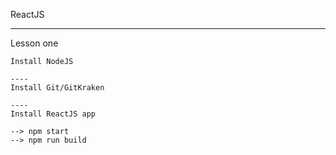 ReactJS

----------
Lesson one

    Install NodeJS

    ----
    Install Git/GitKraken

    ----
    Install ReactJS app

    --> npm start
    --> npm run build